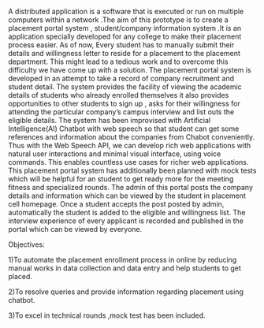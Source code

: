 A distributed application is a software that is executed or run on multiple computers within a network .The aim of this prototype is to create a placement portal system , student/company information  system .It is an application specially developed for any college to make their placement process easier. As of now, Every student has to manually submit their details and willingness letter to reside for a placement to the placement department. This might lead to a tedious work and to overcome this difficulty we have come up with a solution. The  placement portal system is developed in an attempt to take a record of company recruitment  and student detail. The system provides the facility of viewing the academic details of  students who already enrolled themselves it also provides opportunities to other students to sign up , asks for their willingness for attending the particular company’s campus interview and list outs the eligible details. The system has been improvised with Artificial Intelligence(AI) Chatbot with web speech so that student can get some references and information about the companies from Chabot conveniently. Thus with the Web Speech API, we can develop rich web applications with natural user interactions and minimal visual interface, using voice commands. This enables countless use cases for richer web applications. This placement portal  system  has additionally been planned with mock tests which will be helpful for an student to get ready more for the meeting fitness and specialized rounds. The admin of this portal posts the company details and information which can be viewed by the student in placement cell homepage. Once a student accepts the post posted by admin, automatically the student is added to the eligible and willingness list. The interview experience of every applicant  is recorded and published in the portal which can be viewed by everyone.

Objectives:

1)To automate the placement enrollment process in online by reducing manual works in data collection and data entry and help students to get placed.

2)To resolve queries and provide information regarding placement using chatbot.

3)To excel in technical rounds ,mock test has been included.
